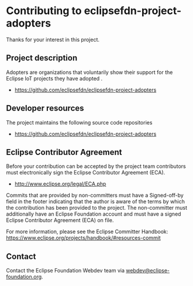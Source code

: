 # Contributing to eclipsefdn-project-adopters

Thanks for your interest in this project.

## Project description
Adopters are organizations that voluntarily show their support for the Eclipse IoT projects they have adopted .

* https://github.com/eclipsefdn/eclipsefdn-project-adopters

## Developer resources

The project maintains the following source code repositories

* https://github.com/eclipsefdn/eclipsefdn-project-adopters

## Eclipse Contributor Agreement

Before your contribution can be accepted by the project team contributors must
electronically sign the Eclipse Contributor Agreement (ECA).

* http://www.eclipse.org/legal/ECA.php

Commits that are provided by non-committers must have a Signed-off-by field in
the footer indicating that the author is aware of the terms by which the
contribution has been provided to the project. The non-committer must
additionally have an Eclipse Foundation account and must have a signed Eclipse
Contributor Agreement (ECA) on file.

For more information, please see the Eclipse Committer Handbook:
https://www.eclipse.org/projects/handbook/#resources-commit

## Contact

Contact the Eclipse Foundation Webdev team via webdev@eclipse-foundation.org.
